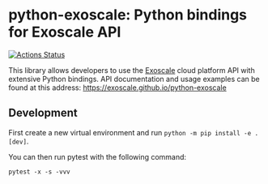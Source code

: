 # python-exoscale: Python bindings for Exoscale API

[![Actions Status](https://github.com/exoscale/python-exoscale/workflows/CI/badge.svg)](https://github.com/exoscale/python-exoscale/actions?query=workflow%3ACI)

This library allows developers to use the [Exoscale] cloud platform API with
extensive Python bindings. API documentation and usage examples can be found
at this address: https://exoscale.github.io/python-exoscale

## Development

First create a new virtual environment and run `python -m pip install -e .[dev]`.

You can then run pytest with the following command:

    pytest -x -s -vvv

[exoscale]: https://www.exoscale.com/
